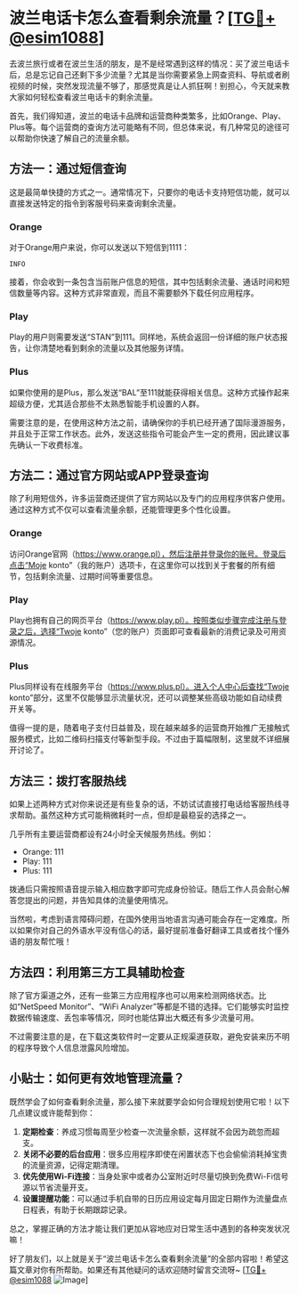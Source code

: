 # 波兰电话卡怎么查看剩余流量？[[TG💪+ @esim1088](https://t.me/s/esim1088)]

去波兰旅行或者在波兰生活的朋友，是不是经常遇到这样的情况：买了波兰电话卡后，总是忘记自己还剩下多少流量？尤其是当你需要紧急上网查资料、导航或者刷视频的时候，突然发现流量不够了，那感觉真是让人抓狂啊！别担心，今天就来教大家如何轻松查看波兰电话卡的剩余流量。

首先，我们得知道，波兰的电话卡品牌和运营商种类繁多，比如Orange、Play、Plus等。每个运营商的查询方法可能略有不同，但总体来说，有几种常见的途径可以帮助你快速了解自己的流量余额。

## 方法一：通过短信查询

这是最简单快捷的方式之一。通常情况下，只要你的电话卡支持短信功能，就可以直接发送特定的指令到客服号码来查询剩余流量。

### Orange
对于Orange用户来说，你可以发送以下短信到1111：
```
INFO
```
接着，你会收到一条包含当前账户信息的短信，其中包括剩余流量、通话时间和短信数量等内容。这种方式非常直观，而且不需要额外下载任何应用程序。

### Play
Play的用户则需要发送“STAN”到111。同样地，系统会返回一份详细的账户状态报告，让你清楚地看到剩余的流量以及其他服务详情。

### Plus
如果你使用的是Plus，那么发送“BAL”至111就能获得相关信息。这种方式操作起来超级方便，尤其适合那些不太熟悉智能手机设置的人群。

需要注意的是，在使用这种方法之前，请确保你的手机已经开通了国际漫游服务，并且处于正常工作状态。此外，发送这些指令可能会产生一定的费用，因此建议事先确认一下收费标准。

## 方法二：通过官方网站或APP登录查询

除了利用短信外，许多运营商还提供了官方网站以及专门的应用程序供客户使用。通过这种方式不仅可以查看流量余额，还能管理更多个性化设置。

### Orange
访问Orange官网（https://www.orange.pl），然后注册并登录你的账号。登录后点击“Moje konto”（我的账户）选项卡，在这里你可以找到关于套餐的所有细节，包括剩余流量、过期时间等重要信息。

### Play
Play也拥有自己的网页平台（https://www.play.pl）。按照类似步骤完成注册与登录之后，选择“Twoje konto”（您的账户）页面即可查看最新的消费记录及可用资源情况。

### Plus
Plus同样设有在线服务平台（https://www.plus.pl）。进入个人中心后查找“Twoje konto”部分，这里不仅能够显示流量状况，还可以调整某些高级功能如自动续费开关等。

值得一提的是，随着电子支付日益普及，现在越来越多的运营商开始推广无接触式服务模式，比如二维码扫描支付等新型手段。不过由于篇幅限制，这里就不详细展开讨论了。

## 方法三：拨打客服热线

如果上述两种方式对你来说还是有些复杂的话，不妨试试直接打电话给客服热线寻求帮助。虽然这种方式可能稍微耗时一点，但却是最稳妥的选择之一。

几乎所有主要运营商都设有24小时全天候服务热线。例如：
- Orange: 111
- Play: 111
- Plus: 111

拨通后只需按照语音提示输入相应数字即可完成身份验证。随后工作人员会耐心解答您提出的问题，并告知具体的流量使用情况。

当然啦，考虑到语言障碍问题，在国外使用当地语言沟通可能会存在一定难度。所以如果你对自己的外语水平没有信心的话，最好提前准备好翻译工具或者找个懂外语的朋友帮忙哦！

## 方法四：利用第三方工具辅助检查

除了官方渠道之外，还有一些第三方应用程序也可以用来检测网络状态。比如“NetSpeed Monitor”、“WiFi Analyzer”等都是不错的选择。它们能够实时监控数据传输速度、丢包率等情况，同时也能估算出大概还有多少流量可用。

不过需要注意的是，在下载这类软件时一定要从正规渠道获取，避免安装来历不明的程序导致个人信息泄露风险增加。

## 小贴士：如何更有效地管理流量？

既然学会了如何查看剩余流量，那么接下来就要学会如何合理规划使用它啦！以下几点建议或许能帮到你：

1. **定期检查**：养成习惯每周至少检查一次流量余额，这样就不会因为疏忽而超支。
2. **关闭不必要的后台应用**：很多应用程序即使在闲置状态下也会偷偷消耗掉宝贵的流量资源，记得定期清理。
3. **优先使用Wi-Fi连接**：当身处家中或者办公室附近时尽量切换到免费Wi-Fi信号源以节省流量开支。
4. **设置提醒功能**：可以通过手机自带的日历应用设定每月固定日期作为流量盘点日程表，有助于长期跟踪记录。

总之，掌握正确的方法才能让我们更加从容地应对日常生活中遇到的各种突发状况嘛！

好了朋友们，以上就是关于“波兰电话卡怎么查看剩余流量”的全部内容啦！希望这篇文章对你有所帮助。如果还有其他疑问的话欢迎随时留言交流呀~ [[TG💪+ @esim1088](https://t.me/s/esim1088) ![Image](https://i.postimg.cc/4NQfJmqS/Snipaste-2025-05-13-00-14-12.png)]